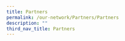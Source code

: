 ```yaml
---
title: Partners
permalink: /our-network/Partners/Partners
description: ""
third_nav_title: Partners
---
```

